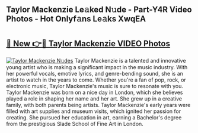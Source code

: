 ## Taylor Mackenzie Le𝚊ked N𝚞de - Part-Y4R Video Photos - Hot Onlyf𝚊ns Le𝚊ks XwqEA

# <h2><a href="http://ac37765.deff.icu/?id=Taylor+Mackenzie">🔗 New 👉🔴 Taylor Mackenzie VIDEO Photos</a></h2>

[![Taylor Mackenzie N𝚞des](https://i.imgur.com/rIISA9y.gif)](http://ac37765.deff.icu/?id=Taylor+Mackenzie)
Taylor Mackenzie is a talented and innovative young artist who is making a significant impact in the music industry. With her powerful vocals, emotive lyrics, and genre-bending sound, she is an artist to watch in the years to come. Whether you're a fan of pop, rock, or electronic music, Taylor Mackenzie's music is sure to resonate with you. Taylor Mackenzie was born on a nice day in London, which she believes played a role in shaping her name and her art. She grew up in a creative family, with both parents being artists. Taylor Mackenzie's early years were filled with art supplies and museum visits, which ignited her passion for creating. She pursued her education in art, earning a Bachelor's degree from the prestigious Slade School of Fine Art in London.
